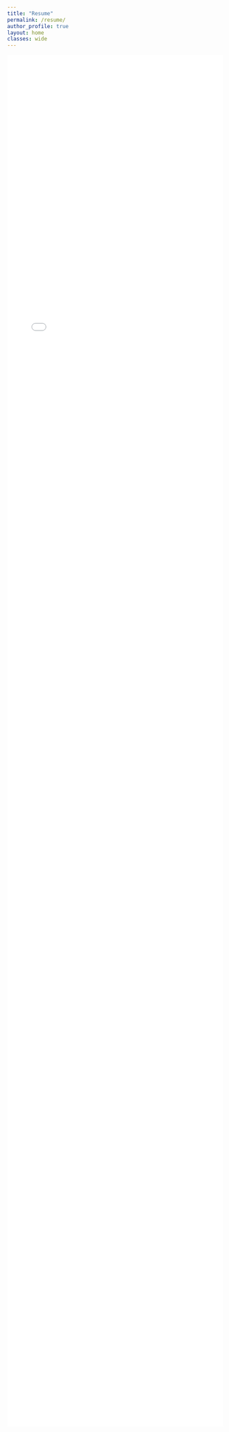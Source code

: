 ```yaml
---
title: "Resume"
permalink: /resume/
author_profile: true
layout: home
classes: wide
---
```


<div style="width: 100%; height: 80vh; margin: 0; padding: 0; border: none; background: transparent; overflow: hidden;">
  <iframe src="/pedro_resume.pdf#toolbar=0&navpanes=0&scrollbar=0" width="100%" height="100%" style="border: none; margin: 0; padding: 0; box-shadow: none; outline: none; background: transparent;">
    <p>Your browser does not support PDFs. <a href="/pedro_resume.pdf" target="_blank">Click here to download the PDF</a>.</p>
  </iframe>
</div>

<!--
## Contact Information
- **Email:** pedro.muller@gmail.com
- **LinkedIn:** [linkedin.com/in/pedro-müller](https://linkedin.com/in/pedro-müller)
- **Mobile:** +49 176 82011111

## Education
### Technical University Munich (TUM)
**Master of Science in Electrical Engineering and Computer Science**  
- Specialization: Power Engineering and Renewable Energies
- Exchange Program: University of Oulu, Finland (2019)

### FEUP - Faculty of Engineering, University of Porto
**Bachelor of Science in Electrical Engineering and Computer Science**  
- Program: Electrical and Computer Science with focus on Power Engineering

### Deutsche Schule Porto (German School of Porto)
**Abitur** (2003 – 2015)

## Experience
### Ostrom
**Software Engineer** (Feb 2023 – Present)  
Berlin, Germany
- Energy Management Platform: Developed and maintained a scalable energy management platform serving over 70,000 clients, implementing real-time monitoring and control systems for distributed energy resources.
- Charging Optimization: Designed and implemented advanced charging algorithms that optimize energy consumption patterns, reducing costs through intelligent load management and time-of-use optimization.
- Virtual Power Plant: Contributed to the development of a virtual power plant system that successfully participated in energy markets, generating revenue through optimized vehicle charging and energy trading strategies.

### pragmatic industries GmbH
**Software Engineer** (Nov 2021 – Feb 2023)  
Germany
- Backend Development: Led backend functionality development and translated user requirements into actionable tasks.
- Quality Assurance: Conducted extensive unit tests and resolved issues. Implemented automated testing pipelines.
- Client Relations: Facilitated client communication and maintained relationships. Created demo environments for solution showcasing.
- Regulatory Coordination: Coordinated and moderated regulatory meetings with clients.

### Siemens Energy
**Research Assistant** (Jun 2021 – Sep 2021)  
Munich, Germany
- Techno-economic Analysis: Conducted analysis of hydrogen transport options using linear optimization.
- Research: Managed data research for regional projections of future hydrogen demands.
- Validation: Validated German gas network model and completed Master's thesis on hydrogen transport infrastructure options.

## Skills
### Languages
- TypeScript, JavaScript, Python

### Frameworks
- Django, NestJS, React Native, Flask

### Cloud
- AWS (Certified Cloud Architect)

## Languages
- **Native/Bilingual:** German, Portuguese, English
- **Limited Working:** Spanish, French
--> 
